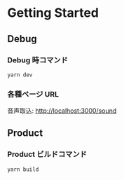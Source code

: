 # Getting Started

## Debug

### Debug 時コマンド

```bash
yarn dev
```
### 各種ページ URL

音声取込:  [http://localhost:3000/sound](http://localhost:3000/sound)

## Product

### Product ビルドコマンド

```bash
yarn build
```
